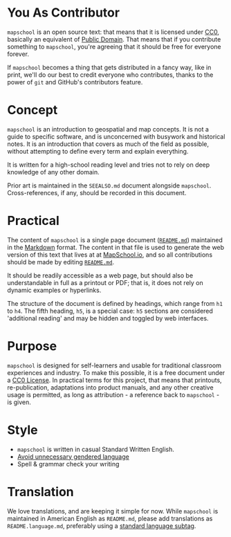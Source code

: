 # You As Contributor

`mapschool` is an open source text: that means that it is licensed under
[CC0](http://creativecommons.org/publicdomain/zero/1.0/), basically an equivalent
of [Public Domain](http://en.wikipedia.org/wiki/Public_domain). That means
that if you contribute something to `mapschool`, you're agreeing that it should
be free for everyone forever.

If `mapschool` becomes a thing that gets distributed in a fancy way, like
in print, we'll do our best to credit everyone who contributes, thanks to
the power of `git` and GitHub's contributors feature.

# Concept

`mapschool` is an introduction to geospatial and map concepts. It is not a guide
to specific software, and is unconcerned with busywork and historical notes. It
is an introduction that covers as much of the field as possible, without attempting to define every term and explain everything.

It is written for a high-school reading level and tries not to rely on deep knowledge of any other domain.

Prior art is maintained in the `SEEALSO.md` document alongside `mapschool`. Cross-references, if any, should be recorded in this document.

# Practical

The content of `mapschool` is a single page document ([`README.md`](https://github.com/tmcw/mapschool/blob/gh-pages/README.md)) maintained in the [Markdown](http://daringfireball.net/projects/markdown/) format. The content in that file is used to generate the web version of this text that lives at at [MapSchool.io](http://mapschool.io/), and so all contributions should be made by editing [`README.md`](https://github.com/tmcw/mapschool/blob/gh-pages/README.md).

It should be readily accessible as a web page, but should also be understandable
in full as a printout or PDF; that is, it does not rely on dynamic examples or hyperlinks.

The structure of the document is defined by headings, which range from `h1` to
`h4`. The fifth heading, `h5`, is a special case: `h5` sections are considered
'additional reading' and may be hidden and toggled by web interfaces.

# Purpose

`mapschool` is designed for self-learners and usable for traditional classroom
experiences and industry. To make this possible, it is a free document under a
[CC0 License](http://creativecommons.org/publicdomain/zero/1.0/). In practical terms for
this project, that means that printouts, re-publication, adaptations into
product manuals, and any other creative usage is permitted, as long as attribution - a reference back to `mapschool` - is given.

# Style

* `mapschool` is written in casual Standard Written English.
* [Avoid unnecessary gendered language](http://writingcenter.unc.edu/handouts/gender-sensitive-language/)
* Spell & grammar check your writing

# Translation

We love translations, and are keeping it simple for now. While `mapschool` is
maintained in American English as `README.md`, please add translations as
`README.language.md`, preferably using a [standard language subtag](http://people.w3.org/rishida/utils/subtags/).
